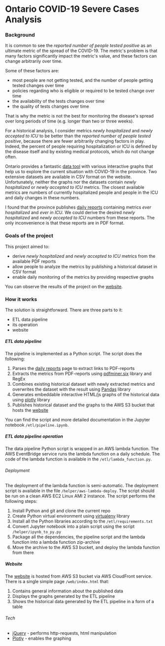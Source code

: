 # Ontario COVID-19 Severe Cases Analysis
### Background
It is common to see the _reported number of people tested positive_ as an ultimate metric of the spread of the COVID-19. The metric's problem is that many factors significantly impact the metric's value, and these factors can change arbitrarily over time.

Some of these factors are:
- most people are not getting tested, and the number of people getting tested changes over time
- policies regarding who is eligible or required to be tested change over time
- the availability of the tests changes over time
- the quality of tests changes over time

That is why the metric is not the best for monitoring the disease's spread over long periods of time (e.g. longer than two or three weeks).

For a historical analysis, I consider metrics _newly hospitalized_ and _newly accepted to ICU_ to be better than the _reported number of people tested positive_, because there are fewer arbitrarily changing factors in play. Indeed, the percent of people requiring hospitalization or ICU is defined by the disease itself and by existing medical protocols, which do not change often.

Ontario provides a fantastic [data tool](https://covid-19.ontario.ca/data) with various interactive graphs that help us to explore the current situation with COVID-19 in the province. Two extensive datasets are available in CSV format on the website. Unfortunately, neither the graphs nor the datasets contain _newly hospitalized_ or _newly accepted to ICU_ metrics. The closest available metrics are numbers of currently hospitalized people and people in the ICU and daily changes in these numbers.

I found that the province publishes [daily reports](https://covid-19.ontario.ca/covid-19-epidemiologic-summaries-public-health-ontario) containing metrics _ever hospitalized_ and _ever in ICU_. We could derive the desired _newly hospitalized_ and _newly accepted to ICU_ numbers from these reports. The only inconvenience is that these reports are in PDF format.

### Goals of the project
This project aimed to:
- derive _newly hospitalized_ and _newly accepted to ICU_ metrics from the available PDF reports
- allow people to analyze the metrics by publishing a historical dataset in CSV format
- enable daily monitoring of the metrics by providing respective graphs

You can observe the results of the project on the [website](https://covid19.mikevostrikov.com).

### How it works
The solution is straightforward. There are three parts to it:
- ETL data pipeline
- its operation
- website

##### ETL data pipeline
The pipeline is implemented as a Python script. The script does the following:
1. Parses the [daily reports](https://covid-19.ontario.ca/covid-19-epidemiologic-summaries-public-health-ontario) page to extract links to PDF-reports
1. Extracts the metrics from PDF-reports using [pdfminer.six](https://pypi.org/project/pdfminer.six) library and RegEx
1. Combines existing historical dataset with newly extracted metrics and overwrites the dataset with the result using [Pandas](https://pypi.org/project/pandas/) library
1. Generates embeddable interactive HTML/js graphs of the historical data using [plotly](https://pypi.org/project/plotly/) library
1. Publishes historical dataset and the graphs to the AWS S3 bucket that hosts the [website](https://covid19.mikevostrikov.com)

You can find the script and more detailed documentation in the Jupyter notebook `/etl/pipeline.ipynb`.

##### ETL data pipeline operation
The data pipeline Python script is wrapped in an AWS lambda function. The AWS EventBridge service runs the lambda function on a daily schedule.
The code of the lambda function is available in the `/etl/lambda_function.py`.
###### Deployment
The deployment of the lambda function is semi-automatic. The deployment script is available in the file `/helper/aws-lambda-deploy`. The script should be run on a clean AWS EC2 Linux AMI 2 instance. The script performs the following steps:
1. Install Python and git and clone the current repo
1. Create Python virtual environment using [virtualenv](https://pypi.org/project/virtualenv/) library
1. Install all the Python libraries according to the `/etl/requirements.txt`
1. Convert Jupyter notebook into a plain script using the script `/helper/ipynb_to_py.py`
1. Package all the dependencies, the pipeline script and the lambda function into a lambda function zip-archive
1. Move the archive to the AWS S3 bucket, and deploy the lambda function from there

##### Website
The [website](https://covid19.mikevostrikov.com) is hosted from AWS S3 bucket via AWS CloudFront service.
There is a single simple page `/web/index.html` that:
1. Contains general information about the published data
1. Displays the graphs generated by the ETL pipeline
1. Shows the historical data generated by the ETL pipeline in a form of a table

###### Tech
- [jQuery](https://jquery.com/) - performs http-requests, html manipulation
- [Plotly](https://plotly.com/javascript/) - enables the graphing

